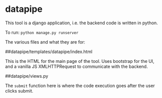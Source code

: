 # datapipe

This tool is a django application, i.e. the backend code is written in python.

To run: `python manage.py runserver`

The various files and what they are for:

##datapipe/templates/datapipe/index.html

This is the HTML for the main page of the tool. Uses bootstrap for the UI, and a vanilla JS XMLHTTPRequest to communicate with the backend.

##datapipe/views.py

The `submit` function here is where the code execution goes after the user clicks submit.
